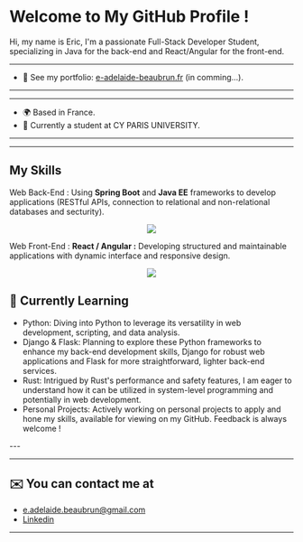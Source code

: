 # Welcome to My GitHub Profile !


Hi, my name is Eric,
I'm a passionate Full-Stack Developer Student, specializing in Java for the back-end and React/Angular for the front-end.


---
*  📁  See my portfolio: [e-adelaide-beaubrun.fr]() (in comming...).
---


---
*  🌍  Based in France.
*  💼  Currently a student at CY PARIS UNIVERSITY.
---


---
## My Skills

Web Back-End :
Using **Spring Boot** and **Java EE** frameworks to develop applications (RESTful APIs, connection to relational and non-relational databases and secturity).

<p align="center">
  <a href="https://skillicons.dev">
    <img src="https://skillicons.dev/icons?i=java,py,c,ts,js,php,spring" />    
  </a>
</p

  
Web Front-End :
**React / Angular :** Developing structured and maintainable applications with dynamic interface and responsive design.

<p align="center">
  <a href="https://skillicons.dev">
    <img src="https://skillicons.dev/icons?i=angular,react" />
  </a>
</p  
---

  
---
## 🚀 Currently Learning

<ul>
  <li>Python: Diving into Python to leverage its versatility in web development, scripting, and data analysis.</li>
  <li>Django & Flask: Planning to explore these Python frameworks to enhance my back-end development skills, Django for robust web applications and Flask for more straightforward, lighter back-end services.</li>
  <li>Rust: Intrigued by Rust's performance and safety features, I am eager to understand how it can be utilized in system-level programming and potentially in web development.</li>
  <li>Personal Projects: Actively working on personal projects to apply and hone my skills, available for viewing on my GitHub. Feedback is always welcome !</li>
</ul>
---


---
##  ✉️  You can contact me at
*  [e.adelaide.beaubrun@gmail.com](mailto:e.adelaide.beaubrun@gmail.com)
*  [Linkedin](https://www.linkedin.com/in/eric-adelaide-beaubrun-416547290/)
---
